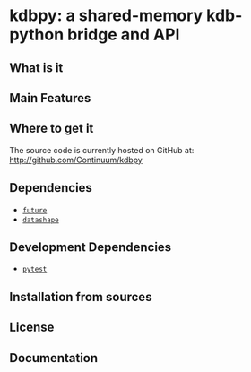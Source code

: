 # kdbpy: a shared-memory kdb-python bridge and API

## What is it


## Main Features


## Where to get it

The source code is currently hosted on GitHub at:
http://github.com/Continuum/kdbpy


## Dependencies
* [`future`](http://python-future.org)
* [`datashape`](https://github.com/ContinuumIO/datashape)


## Development Dependencies
* [`pytest`](http://www.pytest.org)

## Installation from sources

## License

## Documentation
